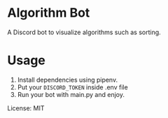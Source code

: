 # Algorithm Bot

A Discord bot to visualize algorithms such as sorting.

# Usage
1. Install dependencies using pipenv.
2. Put your `DISCORD_TOKEN` inside .env file
3. Run your bot with main.py and enjoy.

License: MIT